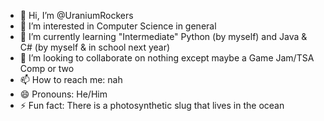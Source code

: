 - 👋 Hi, I’m @UraniumRockers
- 👀 I’m interested in Computer Science in general
- 🌱 I’m currently learning "Intermediate" Python (by myself) and Java & C# (by myself & in school next year)
- 💞️ I’m looking to collaborate on nothing except maybe a Game Jam/TSA Comp or two
- 📫 How to reach me: nah
- 😄 Pronouns: He/Him
- ⚡ Fun fact: There is a photosynthetic slug that lives in the ocean

<!---
UraniumRockers/UraniumRockers is a ✨ special ✨ repository because its `README.md` (this file) appears on your GitHub profile.
You can click the Preview link to take a look at your changes.
--->
